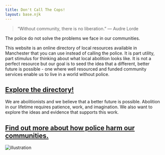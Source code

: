 ```yaml
---
title: Don't Call The Cops!
layout: base.njk
---
```

> “Without community, there is no liberation.” ― Audre Lorde

The police do not solve the problems we face in our communities. 

This website is an online directory of local resources available in Manchester that you can use instead of calling the police. It is part utility, part stimulus for thinking about what local abolition looks like. It is not a perfect resource but our goal is to seed the idea that a different, better future is possible - one where well resourced and funded community services enable us to live in a world without police.

## [Explore the directory!](https://brave-wiles-0c8b95.netlify.app/pages/who/)

We are abolitionists and we believe that a better future is possible. Abolition in our lifetime requires patience, work, and imagination. We also want to explore the ideas and evidence that supports this work. 

## [Find out more about how police harm our communities. ](https://brave-wiles-0c8b95.netlify.app/pages/why/)

![illustration](/img/phone.png)